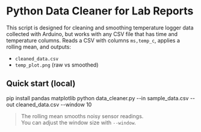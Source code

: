 # Python Data Cleaner for Lab Reports
This script is designed for cleaning and smoothing temperature logger data collected with Arduino, but works with any CSV file that has time and temperature columns. Reads a CSV with columns `ms,temp_c`, applies a rolling mean, and outputs:
- `cleaned_data.csv`
- `temp_plot.png` (raw vs smoothed)

## Quick start (local)

pip install pandas matplotlib
python data_cleaner.py --in sample_data.csv --out cleaned_data.csv --window 10

> The rolling mean smooths noisy sensor readings.  
> You can adjust the window size with `--window`.

